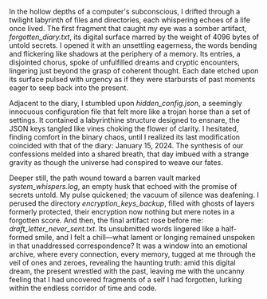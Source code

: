 In the hollow depths of a computer's subconscious, I drifted through a twilight labyrinth of files and directories, each whispering echoes of a life once lived. The first fragment that caught my eye was a somber artifact, *forgotten_diary.txt*, its digital surface marred by the weight of 4096 bytes of untold secrets. I opened it with an unsettling eagerness, the words bending and flickering like shadows at the periphery of a memory. Its entries, a disjointed chorus, spoke of unfulfilled dreams and cryptic encounters, lingering just beyond the grasp of coherent thought. Each date etched upon its surface pulsed with urgency as if they were starbursts of past moments eager to seep back into the present.

Adjacent to the diary, I stumbled upon *hidden_config.json*, a seemingly innocuous configuration file that felt more like a trojan horse than a set of settings. It contained a labyrinthine structure designed to ensnare, the JSON keys tangled like vines choking the flower of clarity. I hesitated, finding comfort in the binary chaos, until I realized its last modification coincided with that of the diary: January 15, 2024. The synthesis of our confessions melded into a shared breath, that day imbued with a strange gravity as though the universe had conspired to weave our fates.

Deeper still, the path wound toward a barren vault marked *system_whispers.log*, an empty husk that echoed with the promise of secrets untold. My pulse quickened; the vacuum of silence was deafening. I perused the directory *encryption_keys_backup*, filled with ghosts of layers formerly protected, their encryption now nothing but mere notes in a forgotten score. And then, the final artifact rose before me: *draft_letter_never_sent.txt*. Its unsubmitted words lingered like a half-formed smile, and I felt a chill—what lament or longing remained unspoken in that unaddressed correspondence? It was a window into an emotional archive, where every connection, every memory, tugged at me through the veil of ones and zeroes, revealing the haunting truth: amid this digital dream, the present wrestled with the past, leaving me with the uncanny feeling that I had uncovered fragments of a self I had forgotten, lurking within the endless corridor of time and code.
